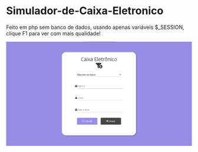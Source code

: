# Simulador-de-Caixa-Eletronico
Feito em php sem banco de dados, usando apenas variáveis $_SESSION, clique F1 para ver com mais qualidade!

<a href="https://nikolasamorim.github.io/Simulador-de-Caixa-Eletronico/"><img src="img.png" class="media-object  img-responsive img-thumbnail" target="_blank"></a>

